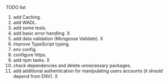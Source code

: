 TODO list 

1. add Caching.
2. add WADL.
3. add some tests. 
4. add basic error handling. X 
5. add data validation (Mongoose Validate). X
6. improve TypeScript typing. 
7. env config. 
8. configure https. 
9. add npm tasks. X
10. check dependencies and delete unnecessary packages.
11. add additional authentication for manipulating users accounts (it should depend from ENV). X 